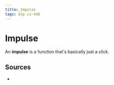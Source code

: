 ```yaml
---
title: Impulse
tags: dsp cs-448
---
```


# Impulse

An **impulse** is a function that's basically just a click.

## Sources

-
